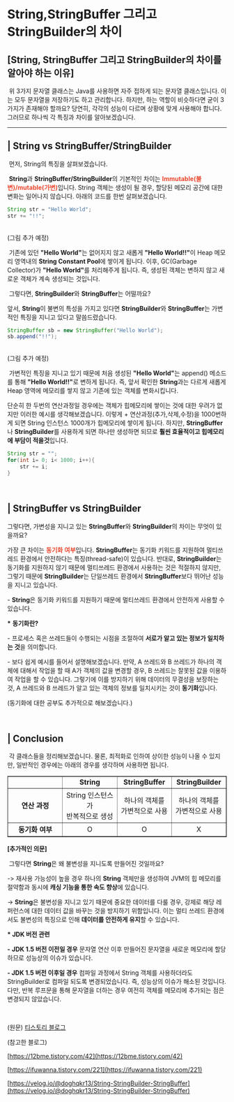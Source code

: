 # String,StringBuffer 그리고 StringBuilder의 차이

## **\[String, StringBuffer 그리고 StringBuilder의 차이를 알아야 하는 이유\]**

 위 3가지 문자열 클래스는 Java를 사용하면 자주 접하게 되는 문자열 클래스입니다. 이는 모두 문자열을 저장하기도 하고 관리합니다. 하지만, 하는 역할이 비슷하다면 굳이 3가지가 존재해야 할까요? 당연히, 각각의 성능이 다르며 상황에 맞게 사용해야 합니다. 그러므로 하나씩 각 특징과 차이를 알아보겠습니다.


***

## | String vs StringBuffer/StringBuilder

 먼저, String의 특징을 살펴보겠습니다.

 **String**과 **StringBuffer/StringBuilder**의 기본적인 차이는 <strong><span style = "color : #ea472e">Immutable(불변)/mutable(가변)</span></strong>입니다. String 객체는 생성이 될 경우, 할당된 메모리 공간에 대한 변화는 일어나지 않습니다. 아래의 코드를 한번 살펴보겠습니다.

```java
String str = "Hello World";
str += "!!";
```
<br>
(그림 추가 예정)
<br>

 기존에 있던 <strong>"Hello World"</strong>는 없어지지 않고 새롭게 <strong>"Hello World!!"</strong>이 Heap 메모리 영역내의 **String Constant Pool**에 쌓이게 됩니다. 이후, GC(Garbage Collector)가 <strong>"Hello World"</strong>를 처리해주게 됩니다. 즉, 생성된 객체는 변하지 않고 새로운 객체가 계속 생성되는 것입니다.

 그렇다면, **StringBuilder**와 **StringBuffer**는 어떨까요?

앞서, **String**이 불변의 특성을 가지고 있다면 **StringBuilder**와 **StringBuffer**는 가변적인 특징을 지니고 있다고 말씀드렸습니다.

```java
StringBuffer sb = new StringBuffer("Hello World");
sb.append("!!");
```
<br>
(그림 추가 예정)
<br>

 가변적인 특징을 지니고 있기 때문에 처음 생성된 <strong>"Hello World"</strong>는 append() 메소드를 통해 <strong>"Hello World!!"</strong>로 변하게 됩니다. 즉, 앞서 확인한 **String**과는 다르게 새롭게 Heap 영역에 메모리를 쌓지 않고 기존에 있는 객체를 변화시킵니다.

단순히 한 두번의 연산과정일 경우에는 객체가 힙메모리에 쌓이는 것에 대한 우려가 없지만 이러한 예시를 생각해보겠습니다. 이렇게 + 연산과정(추가,삭제,수정)을 1000번하게 되면 String 인스턴스 1000개가 힙메모리에 쌓이게 됩니다. 하지만, **StringBuffer**나 **StringBuilder**를 사용하게 되면 하나만 생성하면 되므로 **훨씬 효율적이고 힙메모리에 부담이 적을것**입니다.

```java
String str = "";
for(int i= 0; i< 1000; i++){
    str += i;
}
```
<br>

## | StringBuffer vs StringBuilder

그렇다면, 가변성을 지니고 있는 **StringBuffer**와 **StringBuilder**의 차이는 무엇이 있을까요? 

가장 큰 차이는 <span style = "color : #ea472e">**동기화 여부**</span>입니다. **StringBuffer**는 동기화 키워드를 지원하여 멀티쓰레드 환경에서 안전하다는 특징(thread-safe)이 있습니다. 반대로, **StringBuilder**는 동기화를 지원하지 않기 때문에 멀티쓰레드 환경에서 사용하는 것은 적절하지 않지만, 그렇기 때문에 **StringBuilder**는 단일쓰레드 환경에서 **StringBuffer**보다 뛰어난 성능을 지니고 있습니다.

\- **String**은 동기화 키워드를 지원하기 때문에 멀티쓰레드 환경에서 안전하게 사용할 수 있습니다.

**\*** **동기화란?**

\- 프로세스 혹은 쓰레드들이 수행되는 시점을 조절하여 **서로가 알고 있는 정보가 일치하는 것**을 의미합니다.

\- 보다 쉽게 예시를 들어서 설명해보겠습니다. 만약, A 쓰레드와 B 쓰레드가 하나의 객체에 대해서 작업을 할 때 A가 객체의 값을 변경할 경우, B 쓰레드는 잘못된 값을 이용하여 작업을 할 수 있습니다. 그렇기에 이를 방지하기 위해 데이터의 무결성을 보장하는 것, A 쓰레드와 B 쓰레드가 알고 있는 객체의 정보를 일치시키는 것이 **동기화**입니다.

(동기화에 대한 공부도 추가적으로 해보겠습니다.)

<br>

## | Conclusion

 각 클래스들을 정리해보겠습니다. 물론, 최적화로 인하여 상이한 성능이 나올 수 있지만, 일반적인 경우에는 아래의 경우를 생각하며 사용하면 됩니다.

<table style="border-collapse: collapse; width: 100%;" border="1" data-ke-align="alignLeft"><tbody><tr><td style="width: 25%; text-align: center;">&nbsp;</td><td style="width: 25%; text-align: center;"><b>String</b></td><td style="width: 25%; text-align: center;"><b>StringBuffer</b></td><td style="width: 25%; text-align: center;"><b>StringBuilder</b></td></tr><tr><td style="width: 25%; text-align: center;"><b>연산 과정</b></td><td style="width: 25%; text-align: center;">String 인스턴스가<br>반복적으로 생성</td><td style="width: 25%; text-align: center;">하나의 객체를<br>가변적으로 사용</td><td style="width: 25%; text-align: center;">하나의 객체를<br>가변적으로 사용</td></tr><tr><td style="width: 25%; text-align: center;"><b>동기화 여부</b></td><td style="width: 25%; text-align: center;">O</td><td style="width: 25%; text-align: center;">O</td><td style="width: 25%; text-align: center;">X</td></tr></tbody></table>

**\[추가적인 의문\]**

 그렇다면 **String**은 왜 불변성을 지니도록 만들어진 것일까요?

\-> 재사용 가능성이 높을 경우 하나의 **String** 객체만을 생성하여 JVM의 힙 메모리를 절약함과 동시에 **캐싱 기능을 통한 속도 향상**에 있습니다.

\-> **String**은 불변성을 지니고 있기 때문에 중요한 데이터를 다룰 경우, 강제로 해당 레퍼런스에 대한 데이터 값을 바꾸는 것을 방지하기 위함입니다. 이는 멀티 쓰레드 환경에서도 불변성의 특징으로 인해 **데이터를 안전하게 유지**할 수 있습니다.

**\* JDK 버전 관련**

**\-** **JDK 1.5 버전 이전일 경우** 문자열 연산 이후 만들어진 문자열을 새로운 메모리에 할당하므로 성능상의 이슈가 있습니다.

**\- JDK 1.5 버전 이후일 경우** 컴파일 과정에서 String 객체를 사용하더라도 StringBuilder로 컴파일 되도록 변경되었습니다. 즉, 성능상의 이슈가 해소된 것입니다. 다만, 반복 루프문을 통해 문자열을 더하는 경우 여전히 객체를 메모리에 추가되는 점은 변경되지 않았습니다. 

<br>

(원문)
[티스토리 블로그](https://today-retrospect.tistory.com/91)

(참고한 블로그)

[https://12bme.tistory.com/42](https://12bme.tistory.com/42)

[https://ifuwanna.tistory.com/221](https://ifuwanna.tistory.com/221)

[https://velog.io/@doghqkr13/String-StringBuilder-StringBuffer](https://velog.io/@doghqkr13/String-StringBuilder-StringBuffer)